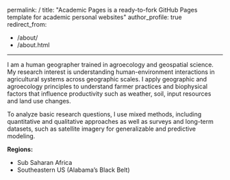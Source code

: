 permalink: /
title: "Academic Pages is a ready-to-fork GitHub Pages template for academic personal websites"
author_profile: true
redirect_from: 
  - /about/
  - /about.html
---
I am a human geographer trained in agroecology and geospatial science. My research interest is understanding human-environment interactions in agricultural systems across geographic scales. I apply geographic and agroecology principles to understand farmer practices and biophysical factors that influence productivity such as weather, soil, input resources and land use changes.

To analyze basic research questions, I use mixed methods, including quantitative and qualitative approaches as well as surveys and long-term datasets, such as satellite imagery for generalizable and predictive modeling.

**Regions:** 
- Sub Saharan Africa
- Southeastern US (Alabama’s Black Belt)
